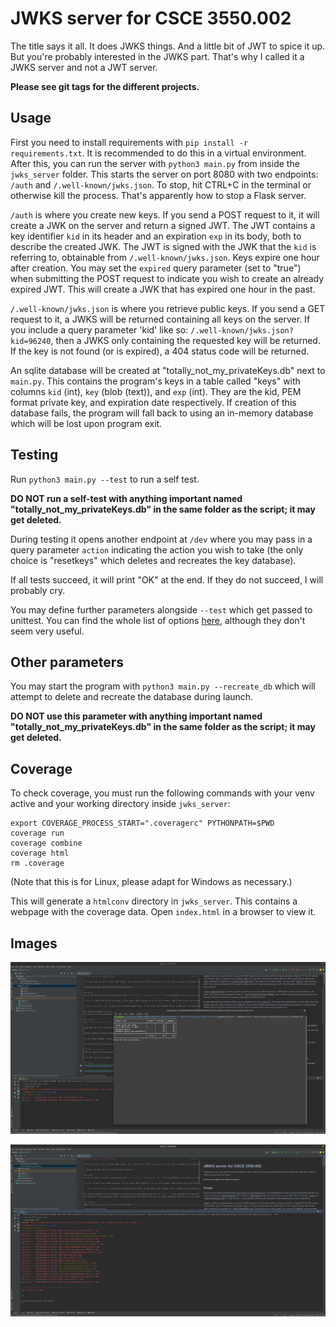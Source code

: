 # JWKS server for CSCE 3550.002

The title says it all. It does JWKS things. And a little bit of JWT to spice it up. But you're probably interested in the JWKS part. That's why I called it a JWKS server and not a JWT server.

**Please see git tags for the different projects.**

## Usage
First you need to install requirements with `pip install -r requirements.txt`. It is recommended to do this in a virtual environment. After this, you can run the server with `python3 main.py` from inside the `jwks_server` folder. This starts the server on port 8080 with two endpoints: `/auth` and `/.well-known/jwks.json`. To stop, hit CTRL+C in the terminal or otherwise kill the process. That's apparently how to stop a Flask server.

`/auth` is where you create new keys. If you send a POST request to it, it will create a JWK on the server and return a signed JWT. The JWT contains a key identifier `kid` in its header and an expiration `exp` in its body, both to describe the created JWK. The JWT is signed with the JWK that the `kid` is referring to, obtainable from `/.well-known/jwks.json`. Keys expire one hour after creation. You may set the `expired` query parameter (set to "true") when submitting the POST request to indicate you wish to create an already expired JWT. This will create a JWK that has expired one hour in the past.

`/.well-known/jwks.json` is where you retrieve public keys. If you send a GET request to it, a JWKS will be returned containing all keys on the server. If you include a query parameter 'kid' like so: `/.well-known/jwks.json?kid=96240`, then a JWKS only containing the requested key will be returned. If the key is not found (or is expired), a 404 status code will be returned.

An sqlite database will be created at "totally_not_my_privateKeys.db" next to `main.py`. This contains the program's keys in a table called "keys" with columns `kid` (int), `key` (blob (text)), and `exp` (int). They are the kid, PEM format private key, and expiration date respectively.
If creation of this database fails, the program will fall back to using an in-memory database which will be lost upon program exit.

## Testing
Run `python3 main.py --test` to run a self test.

**DO NOT run a self-test with anything important named "totally_not_my_privateKeys.db" in the same folder as the script; it may get deleted.**

During testing it opens another endpoint at `/dev` where you may pass in a query parameter `action` indicating the action you wish to take (the only choice is "resetkeys" which deletes and recreates the key database).

If all tests succeed, it will print "OK" at the end. If they do not succeed, I will probably cry.

You may define further parameters alongside `--test` which get passed to unittest. You can find the whole list of options [here](https://docs.python.org/3/library/unittest.html#command-line-options), although they don't seem very useful.

## Other parameters
You may start the program with `python3 main.py --recreate_db` which will attempt to delete and recreate the database during launch.

**DO NOT use this parameter with anything important named "totally_not_my_privateKeys.db" in the same folder as the script; it may get deleted.**

## Coverage
To check coverage, you must run the following commands with your venv active and your working directory inside `jwks_server`:
```shell
export COVERAGE_PROCESS_START=".coveragerc" PYTHONPATH=$PWD
coverage run
coverage combine
coverage html
rm .coverage
```
(Note that this is for Linux, please adapt for Windows as necessary.)

This will generate a `htmlconv` directory in `jwks_server`. This contains a webpage with the coverage data. Open `index.html` in a browser to view it.

## Images
![Software running against provided test suite](images/provided_test_suite.png "Running against the provided test suite")

![Software running its own test suite](images/own_test_suite.png "Running its built in test suite")